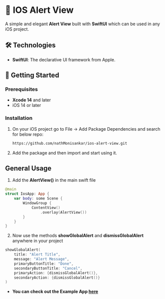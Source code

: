 # 🔔 IOS Alert View

A simple and elegant **Alert View** built with **SwiftUI** which can be used in any iOS project.

## 🛠 Technologies

- **SwiftUI**: The declarative UI framework from Apple.

## 🚀 Getting Started

### Prerequisites
- **Xcode 14** and later
- iOS  14 or later

### Installation
1. On your iOS project go to File -> Add Package Dependencies and search for below repo:
   ```bash
   https://github.com/nathMonisankar/ios-alert-view.git
   ```
2. Add the package and then import and start using it.

## General Usage

1. Add the **AlertView()** in the main swift file

```swift
@main
struct IosApp: App {
    var body: some Scene {
        WindowGroup {
            ContentView()
                .overlay(AlertView())
        }
    }
}
```

2. Now use the methods **showGlobalAlert** and **dismissGlobalAlert** anywhere in your project

```swift
showGlobalAlert(
    title: "Alert Title",
    message: "Alert Message",
    primaryButtonTitle: "Done",
    secondaryButtonTitle: "Cancel",
    primaryAction: {dismissGlobalAlert()},
    secondaryAction: {dismissGlobalAlert()}
)
```

 - **You can check out the Example App [here](https://github.com/nathMonisankar/ios-test-app)**
